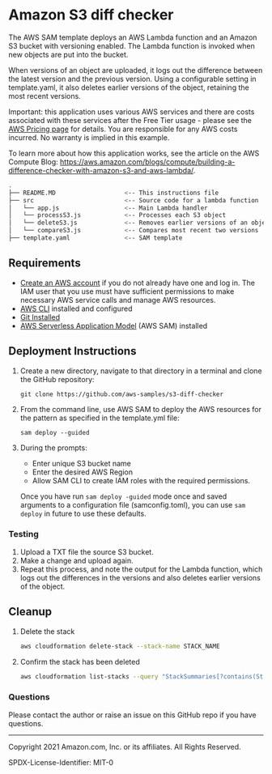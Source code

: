 # Amazon S3 diff checker

The AWS SAM template deploys an AWS Lambda function and an Amazon S3 bucket with versioning enabled. The Lambda function is invoked when new objects are put into the bucket.

When versions of an object are uploaded, it logs out the difference between the latest version and the previous version. Using a configurable setting in template.yaml, it also deletes earlier versions of the object, retaining the most recent versions.

Important: this application uses various AWS services and there are costs associated with these services after the Free Tier usage - please see the [AWS Pricing page](https://aws.amazon.com/pricing/) for details. You are responsible for any AWS costs incurred. No warranty is implied in this example.

To learn more about how this application works, see the article on the AWS Compute Blog: https://aws.amazon.com/blogs/compute/building-a-difference-checker-with-amazon-s3-and-aws-lambda/.

```bash
.
├── README.MD                   <-- This instructions file
├── src                         <-- Source code for a lambda function
│   └── app.js                  <-- Main Lambda handler
│   └── processS3.js            <-- Processes each S3 object
│   └── deleteS3.js             <-- Removes earlier versions of an object
│   └── compareS3.js            <-- Compares most recent two versions
├── template.yaml               <-- SAM template
```

## Requirements

* [Create an AWS account](https://portal.aws.amazon.com/gp/aws/developer/registration/index.html) if you do not already have one and log in. The IAM user that you use must have sufficient permissions to make necessary AWS service calls and manage AWS resources.
* [AWS CLI](https://docs.aws.amazon.com/cli/latest/userguide/install-cliv2.html) installed and configured
* [Git Installed](https://git-scm.com/book/en/v2/Getting-Started-Installing-Git)
* [AWS Serverless Application Model](https://docs.aws.amazon.com/serverless-application-model/latest/developerguide/serverless-sam-cli-install.html) (AWS SAM) installed

## Deployment Instructions

1. Create a new directory, navigate to that directory in a terminal and clone the GitHub repository:
    ``` 
    git clone https://github.com/aws-samples/s3-diff-checker
    ```
1. From the command line, use AWS SAM to deploy the AWS resources for the pattern as specified in the template.yml file:
    ```
    sam deploy --guided
    ```
1. During the prompts:
    * Enter unique S3 bucket name
    * Enter the desired AWS Region
    * Allow SAM CLI to create IAM roles with the required permissions.

    Once you have run `sam deploy -guided` mode once and saved arguments to a configuration file (samconfig.toml), you can use `sam deploy` in future to use these defaults.
  
### Testing

1. Upload a TXT file the source S3 bucket.
2. Make a change and upload again.
3. Repeat this process, and note the output for the Lambda function, which logs out the differences in the versions and also deletes earlier versions of the object.

## Cleanup
 
1. Delete the stack
    ```bash
    aws cloudformation delete-stack --stack-name STACK_NAME
    ```
1. Confirm the stack has been deleted
    ```bash
    aws cloudformation list-stacks --query "StackSummaries[?contains(StackName,'STACK_NAME')].StackStatus"
    ```

### Questions

Please contact the author or raise an issue on this GitHub repo if you have questions.

----
Copyright 2021 Amazon.com, Inc. or its affiliates. All Rights Reserved.

SPDX-License-Identifier: MIT-0
